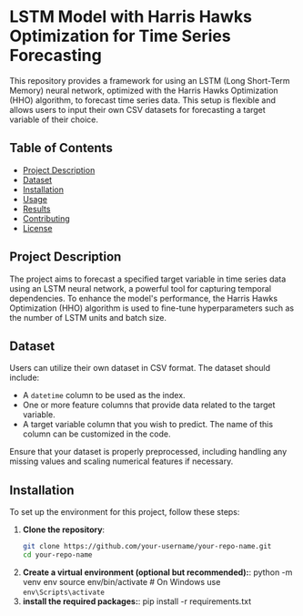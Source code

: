# LSTM Model with Harris Hawks Optimization for Time Series Forecasting

This repository provides a framework for using an LSTM (Long Short-Term Memory) neural network, optimized with the Harris Hawks Optimization (HHO) algorithm, to forecast time series data. This setup is flexible and allows users to input their own CSV datasets for forecasting a target variable of their choice.

## Table of Contents

- [Project Description](#project-description)
- [Dataset](#dataset)
- [Installation](#installation)
- [Usage](#usage)
- [Results](#results)
- [Contributing](#contributing)
- [License](#license)

## Project Description

The project aims to forecast a specified target variable in time series data using an LSTM neural network, a powerful tool for capturing temporal dependencies. To enhance the model's performance, the Harris Hawks Optimization (HHO) algorithm is used to fine-tune hyperparameters such as the number of LSTM units and batch size.

## Dataset

Users can utilize their own dataset in CSV format. The dataset should include:

- A `datetime` column to be used as the index.
- One or more feature columns that provide data related to the target variable.
- A target variable column that you wish to predict. The name of this column can be customized in the code.

Ensure that your dataset is properly preprocessed, including handling any missing values and scaling numerical features if necessary.

## Installation

To set up the environment for this project, follow these steps:

1. **Clone the repository**:
   ```bash
   git clone https://github.com/your-username/your-repo-name.git
   cd your-repo-name

2. **Create a virtual environment (optional but recommended):**:
   python -m venv env
   source env/bin/activate  # On Windows use `env\Scripts\activate`
3. **install the required packages:**:
   pip install -r requirements.txt

